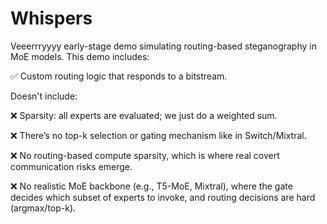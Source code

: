 # Whispers
Veeerrryyyy early-stage demo simulating routing-based steganography in MoE models. 
This demo includes:

✅ Custom routing logic that responds to a bitstream.

Doesn't include:

❌ Sparsity: all experts are evaluated; we just do a weighted sum.

❌ There’s no top-k selection or gating mechanism like in Switch/Mixtral.

❌ No routing-based compute sparsity, which is where real covert communication risks emerge.

❌ No realistic MoE backbone (e.g., T5-MoE, Mixtral), where the gate decides which subset of experts to invoke, and routing decisions are hard (argmax/top-k).
